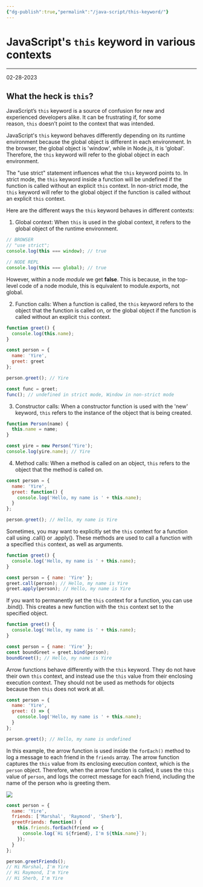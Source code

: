 ```yaml
---
{"dg-publish":true,"permalink":"/java-script/this-keyword/"}
---
```



# JavaScript's `this` keyword in various contexts

---

02-28-2023

## What the heck is `this`?

JavaScript’s `this` keyword is a source of confusion for new and experienced developers alike. It can be frustrating if, for some reason, `this` doesn’t point to the context that was intended.

JavaScript's `this` keyword behaves differently depending on its runtime environment because the global object is different in each environment. In the browser, the global object is 'window', while in Node.js, it is 'global'. Therefore, the `this` keyword will refer to the global object in each environment.

The "use strict" statement influences what the `this` keyword points to. In strict mode, the `this` keyword inside a function will be undefined if the function is called without an explicit `this` context. In non-strict mode, the `this` keyword will refer to the global object if the function is called without an explicit `this` context.

Here are the different ways the `this` keyword behaves in different contexts:

1. Global context: When `this` is used in the global context, it refers to the global object of the runtime environment. 

```javascript
// BROWSER
// "use strict";
console.log(this === window); // true

// NODE REPL
console.log(this === global); // true
```

However, within a node *module* we get **false**. This is because, in the top-level code of a node module, this is equivalent to module.exports, not global.

2. Function calls: When a function is called, the `this` keyword refers to the object that the function is called on, or the global object if the function is called without an explicit `this` context.

```javascript
function greet() {
  console.log(this.name);
}

const person = {
  name: 'Yire',
  greet: greet
};

person.greet(); // Yire

const func = greet;
func(); // undefined in strict mode, Window in non-strict mode
```

3. Constructor calls: When a constructor function is used with the 'new' keyword, `this` refers to the instance of the object that is being created.

```javascript
function Person(name) {
  this.name = name;
}

const yire = new Person('Yire');
console.log(yire.name); // Yire
```

4. Method calls: When a method is called on an object, `this` refers to the object that the method is called on.

```javascript
const person = {
  name: 'Yire',
  greet: function() {
    console.log('Hello, my name is ' + this.name);
  }
};

person.greet(); // Hello, my name is Yire
```

Sometimes, you may want to explicitly set the `this` context for a function call using .call() or .apply(). These methods are used to call a function with a specified `this` context, as well as arguments.

```javascript
function greet() {
  console.log('Hello, my name is ' + this.name);
}

const person = { name: 'Yire' };
greet.call(person); // Hello, my name is Yire
greet.apply(person); // Hello, my name is Yire
```

If you want to permanently set the `this` context for a function, you can use .bind(). This creates a new function with the `this` context set to the specified object.

```javascript
function greet() {
  console.log('Hello, my name is ' + this.name);
}

const person = { name: 'Yire' };
const boundGreet = greet.bind(person);
boundGreet(); // Hello, my name is Yire
```

Arrow functions behave differently with the `this` keyword. They do not have their own `this` context, and instead use the `this` value from their enclosing execution context. They should not be used as methods for objects because then `this` does not work at all.

```javascript
const person = {
  name: 'Yire',
  greet: () => {
    console.log('Hello, my name is ' + this.name);
  }
};

person.greet(); // Hello, my name is undefined
```

In this example, the arrow function is used inside the `forEach()` method to log a message to each friend in the `friends` array. The arrow function captures the `this` value from its enclosing execution context, which is the `person` object. Therefore, when the arrow function is called, it uses the `this` value of `person`, and logs the correct message for each friend, including the name of the person who is greeting them.

![](https://nookipedia.com/wiki/Marshal/Gallery#/media/File:Marshal_NH_Villager_Icon.png)
```javascript
const person = {
  name: 'Yire',
  friends: ['Marshal', 'Raymond', 'Sherb'],
  greetFriends: function() {
    this.friends.forEach(friend => {
      console.log(`Hi ${friend}, I'm ${this.name}`);
    });
  }
};

person.greetFriends();
// Hi Marshal, I'm Yire
// Hi Raymond, I'm Yire
// Hi Sherb, I'm Yire
```